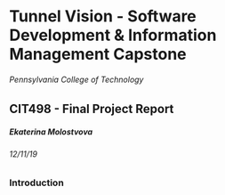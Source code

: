 # Tunnel Vision - Software Development & Information Management Capstone
###### Pennsylvania College of Technology
## CIT498 - Final Project Report
##### Ekaterina Molostvova
###### 12/11/19

### Introduction
